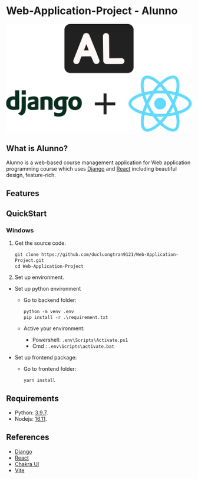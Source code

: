 # Web-Application-Project - Alunno

<p align="center">
   <img src="./img/logowithdjangoandreact.svg">
</p>

## What is Alunno?

Alunno is a web-based course management application for Web application programming course which uses [Django](https://www.djangoproject.com/) and [React](https://reactjs.org/) including beautiful design, feature-rich.

## Features

## QuickStart

### Windows

1. Get the source code.

   ```
   git clone https://github.com/ducluongtran9121/Web-Application-Project.git
   cd Web-Application-Project
   ```

2. Set up environment.

- Set up python environment

  - Go to backend folder:

    ```
    python -m venv .env
    pip install -r .\requirement.txt
    ```

  - Active your environment:
    - Powershell: `.env\Scripts\Activate.ps1`
    - Cmd : `.env\Scripts\activate.bat`

- Set up frontend package:

  - Go to frontend folder:

    ```
    yarn install
    ```

## Requirements

- Python: [3.9.7](https://www.python.org/ftp/python/3.9.7/).
- Nodejs: [16.11](https://nodejs.org/dist/v16.11.0/).

## References

- [Django](https://www.djangoproject.com/)
- [React](https://reactjs.org/)
- [Chakra UI](https://chakra-ui.com/)
- [Vite](https://vitejs.dev/)
